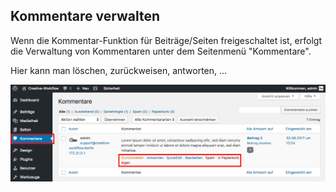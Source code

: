 ## Kommentare verwalten

Wenn die Kommentar-Funktion für Beiträge/Seiten freigeschaltet ist, erfolgt die Verwaltung von Kommentaren unter dem Seitenmenü "Kommentare".

Hier kann man löschen, zurückweisen, antworten, …

![image](./assets/manage.jpg)
